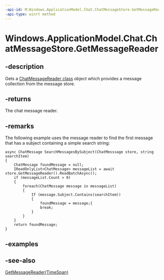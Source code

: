 ```yaml
---
-api-id: M:Windows.ApplicationModel.Chat.ChatMessageStore.GetMessageReader
-api-type: winrt method
---
```


<!-- Method syntax
public Windows.ApplicationModel.Chat.ChatMessageReader GetMessageReader()
-->

# Windows.ApplicationModel.Chat.ChatMessageStore.GetMessageReader

## -description
Gets a [ChatMessageReader class](chatmessagereader.md) object which provides a message collection from the message store.

## -returns
The chat message reader.

## -remarks
The following example uses the message reader to find the first message that has a subject containing a simple search string:

```
async ChatMessage SearchMessagesBySubject(ChatMesssage store, string searchItem)
{
    ChatMessage foundMessage = null;
    IReadOnlyList<ChatMessage> messageList = await store.GetMessageReader().ReadBatchAsync();
    if (messageList.Count > 0)
    {
        foreach(ChatMessage message in messageList)
        {
            If (message.Subject.Contains(searchItem))
            {
                foundMessage = message;{
                break;
            }
        }
    }
    return foundMessage;
}
```



## -examples

## -see-also
[GetMessageReader(TimeSpan)](chatmessagestore_getmessagereader_232560328.md)